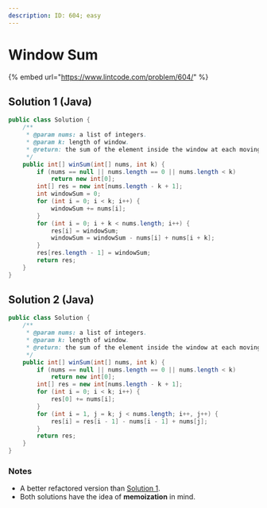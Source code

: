 ```yaml
---
description: ID: 604; easy
---
```

# Window Sum

{% embed url="https://www.lintcode.com/problem/604/" %}

## Solution 1 (Java)

```java
public class Solution {
    /**
     * @param nums: a list of integers.
     * @param k: length of window.
     * @return: the sum of the element inside the window at each moving.
     */
    public int[] winSum(int[] nums, int k) {
        if (nums == null || nums.length == 0 || nums.length < k) 
            return new int[0];
        int[] res = new int[nums.length - k + 1];
        int windowSum = 0;
        for (int i = 0; i < k; i++) {
            windowSum += nums[i];
        }
        for (int i = 0; i + k < nums.length; i++) {
            res[i] = windowSum;
            windowSum = windowSum - nums[i] + nums[i + k];
        }
        res[res.length - 1] = windowSum;
        return res;
    }
}
```

## Solution 2 (Java)

```java
public class Solution {
    /**
     * @param nums: a list of integers.
     * @param k: length of window.
     * @return: the sum of the element inside the window at each moving.
     */
    public int[] winSum(int[] nums, int k) {
        if (nums == null || nums.length == 0 || nums.length < k) 
            return new int[0];
        int[] res = new int[nums.length - k + 1];
        for (int i = 0; i < k; i++) {
            res[0] += nums[i];
        }
        for (int i = 1, j = k; j < nums.length; i++, j++) {
            res[i] = res[i - 1] - nums[i - 1] + nums[j];
        }
        return res;
    }
}
```

### Notes

* A better refactored version than [Solution 1](window-sum.md#solution-1-java). 
* Both solutions have the idea of **memoization** in mind.
